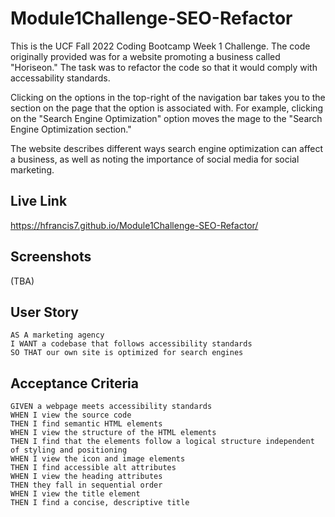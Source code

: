 # Module1Challenge-SEO-Refactor
This is the UCF Fall 2022 Coding Bootcamp Week 1 Challenge.
The code originally provided was for a website promoting a business called "Horiseon."
The task was to refactor the code so that it would comply with accessability standards.

Clicking on the options in the top-right of the navigation bar takes you to the section on the page that the option is associated with. For example, clicking on the "Search Engine Optimization" option moves the mage to the "Search Engine Optimization section."

The website describes different ways search engine optimization can affect a business, as well as noting the importance of social media for social marketing.

## Live Link
https://hfrancis7.github.io/Module1Challenge-SEO-Refactor/

## Screenshots
(TBA)

## User Story
```
AS A marketing agency
I WANT a codebase that follows accessibility standards
SO THAT our own site is optimized for search engines
```
## Acceptance Criteria
```
GIVEN a webpage meets accessibility standards
WHEN I view the source code
THEN I find semantic HTML elements
WHEN I view the structure of the HTML elements
THEN I find that the elements follow a logical structure independent of styling and positioning
WHEN I view the icon and image elements
THEN I find accessible alt attributes
WHEN I view the heading attributes
THEN they fall in sequential order
WHEN I view the title element
THEN I find a concise, descriptive title
```

